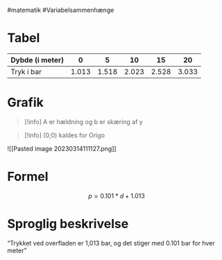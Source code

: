 #matematik #Variabelsammenhænge
# Tabel
| Dybde (i meter) | 0     | 5     | 10    | 15    | 20    |
| --------------- | ----- | ----- | ----- | ----- | ----- |
| Tryk i bar      | 1.013 | 1.518 | 2.023 | 2.528 | 3.033 |


# Grafik
> [!info]  A er hældning og b er skæring af y

>[!info] (0;0) kaldes for Origo


![[Pasted image 20230314111127.png]]
# Formel
$$p= 0.101 * d + 1.013$$
# Sproglig beskrivelse
“Trykket ved overfladen er 1,013 bar, og det stiger med 0.101 bar for hver meter”